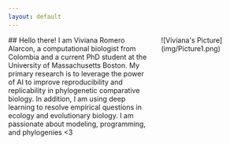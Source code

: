 ```yaml
---
layout: default
---
```


<div style="display: flex;">
  <div style="flex: 60%; padding-right: 20px;">
    ## Hello there!
I am Viviana Romero Alarcon, a computational biologist from Colombia and a current PhD student at the University of Massachusetts Boston. My primary research is to leverage the power of AI to improve reproducibility and replicability in phylogenetic comparative biology. In addition, I am using deep learning to resolve empirical questions in ecology and evolutionary biology. I am passionate about modeling, programming, and phylogenies <3 
  </div>
  <div style="flex: 40%;">
    ![Viviana's Picture](img/Picture1.png)
  </div>
</div>
